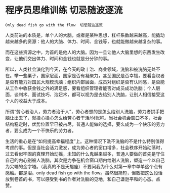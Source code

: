 # 程序员思维训练  切忌随波逐流
    Only dead fish go with the flow  切忌随波逐流 
    
    
人类前进的本质是，单个人的大脑，或者是某种思想，杠杆系数越来越高，能撬动越来越多的资源：他人的大脑、体力、时间、金钱等，也就能做越来越复杂的事。

而在这些资源之中，为首的是他人的大脑。因为一旦让他人大脑里想的东西发生改变，让他们交出体力、时间和金钱也就是分分钟的事。

所以，人类社会演化到今天，在今天的政丨治、商业领域，洗脑和被洗脑无处不在。举一些栗子，国家层面，国家是否有凝聚力，甚至国民是否幸福，要看当权者是否有能力对国民大规模洗脑；组织内部层面，成员对组织是否有认同感，是否能从工作中收获金钱之外的满足感，要看组织管理者能否对成员成功洗脑；个人层面，谈判术、面试技巧、泡妞术，都可以视为是去给别人洗脑，让别人相信接受这个人的收益大于成本。

所谓“劳心者治人，劳力者治于人”，劳心者想的是怎么给别人洗脑，劳力者拱手把脑让出去了，就操心操心怎么给劳心者干活/付账吧。当社会机会窗口不多，社会结构稳定时，优势位置早已被占尽，普通人能做的选择，要么成为一个快乐的劳力者，要么成为一个不快乐的劳力者。

生活的重心是在“如何提高幸福程度”上。这种情况下洗不洗脑的不是什么特别值得考虑的事。但是当社会活力激发，成为劳心者的窗口增多，社会秩序开始动荡时，过去看似牢固的真理开始动摇，未知的什么鬼越来越多，普通人要做的首先是守住自己的内心别被人洗脑，其次是力争在机会窗口期内给别人洗脑，塑造一个以自己为尖端的金字塔。（我真的不是天蝎座）不要问我为什么对第一章中单单这个点有感触。都是泪。only dead fish go with the flow。虽然很简短，但敢把这么段话放到卷首的书，可以感受到书的作者对洗脑的见地，和自己谦逊平和的心态。点赞。
